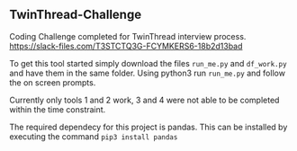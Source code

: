 ## TwinThread-Challenge
Coding Challenge completed for TwinThread interview process. https://slack-files.com/T3STCTQ3G-FCYMKERS6-18b2d13bad 

To get this tool started simply download the files ``run_me.py`` and ``df_work.py`` and have them in the same folder. Using python3 run ``run_me.py`` and follow the on screen prompts. 

Currently only tools 1 and 2 work, 3 and 4 were not able to be completed within the time constraint. 

The required dependecy for this project is pandas. This can be installed by executing the command ``pip3 install pandas``

